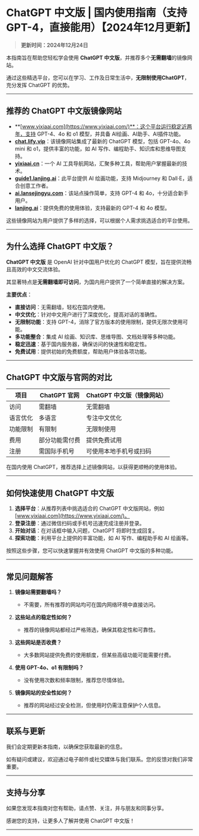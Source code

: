 # ChatGPT 中文版 | 国内使用指南（支持GPT-4，直接能用）【2024年12月更新】

> **更新时间：2024年12月24日** 

本指南旨在帮助您轻松学会使用 **ChatGPT 中文版**，并推荐多个**无需翻墙**的镜像网站。

通过这些精选平台，您可以在学习、工作及日常生活中，**无限制使用ChatGPT**，充分发挥 ChatGPT 的优势。

---

## 推荐的 ChatGPT 中文版镜像网站

- **[www.yixiaai.com](https://www.yixiaai.com/)**：这个平台运行稳定近两年，支持 GPT-4、4o 和 o1 模型，并具备 AI绘画、AI助手、AI插件功能。
- **[chat.lify.vip](https://chat.lify.vip/)**：该镜像网站集成了最新的 ChatGPT 模型，包括 GPT-4o、4o mini 和 o1，提供丰富的功能，如 AI 写作、编程助手、知识库和思维导图支持。
- **[yixiaai.cn](https://yixiaai.cn/)**：一个 AI 工具导航网站，汇聚多种工具，帮助用户掌握最新的技术。
- **[guide1.lanjing.ai](https://guide1.lanjing.ai/)**：此平台提供 AI 绘画功能，支持 Midjourney 和 Dall·E，适合创意工作者。
- **[ai.lansejingyu.com](https://ai.lansejingyu.com/)**：该站点操作简单，支持 GPT-4 和 4o，十分适合新手用户。
- **[lanjing.ai](https://lanjing.ai/)**：提供免费的使用体验，支持最新的 GPT-4 和 4o 模型。

这些镜像网站为用户提供了多样的选择，可以根据个人需求挑选适合的平台使用。

---

## 为什么选择 ChatGPT 中文版？

**ChatGPT 中文版** 是 OpenAI 针对中国用户优化的 ChatGPT 模型，旨在提供流畅且高效的中文交流体验。

其显著特点是**无需翻墙即可访问**，为国内用户提供了一个简单直接的解决方案。

**主要优点**：

- **直接访问**：无需翻墙，轻松在国内使用。
- **中文优化**：针对中文用户进行了深度优化，提高对话的准确性。
- **无限制功能**：支持 GPT-4，消除了官方版本的使用限制，提供无限次使用可能。
- **多功能整合**：集成 AI 绘画、知识库、思维导图、文档处理等多种功能。
- **稳定迅速**：基于国内服务器，确保访问的快速性和稳定性。
- **免费试用**：提供初始的免费额度，帮助用户体验各项功能。

---

## ChatGPT 中文版与官网的对比

| 项目 | ChatGPT 官网 | ChatGPT 中文版（镜像网站） |
|------|--------------|----------------------------|
| 访问 | 需翻墙 | 无需翻墙 |
| 语言优化 | 多语言 | 专注中文优化 |
| 功能限制 | 有限制 | 无限制使用 |
| 费用 | 部分功能需付费 | 提供免费试用 |
| 注册 | 需国际手机号 | 可使用本地手机号或扫码 |

在国内使用 ChatGPT，推荐选择上述镜像网站，以获得更顺畅的使用体验。

---

## 如何快速使用 ChatGPT 中文版

1. **选择平台**：从推荐列表中挑选适合的 ChatGPT 中文版网站，例如 [www.yixiaai.com](https://www.yixiaai.com/)。
2. **登录注册**：通过微信扫码或手机号迅速完成注册并登录。
3. **开始对话**：在对话框中输入问题，ChatGPT 将即时生成回复。
4. **探索功能**：利用平台上提供的丰富功能，如 AI 写作、编程助手和 AI 绘画等。

按照这些步骤，您可以快速掌握并有效使用 ChatGPT 中文版的多种功能。

---

## 常见问题解答

1. **镜像站需要翻墙吗？**
   - 不需要，所有推荐的网站均可在国内网络环境中直接访问。

2. **这些站点的稳定性如何？**
   - 推荐的镜像网站都经过严格筛选，确保其稳定性和可靠性。

3. **这些网站是否收费？**
   - 大多数网站提供免费的使用额度，但某些高级功能可能需要付费。

4. **使用 GPT-4o、o1 有限制吗？**
   - 没有使用次数和频率限制，推荐您尽情体验。

5. **镜像网站的安全性如何？**
   - 推荐的网站经过安全检测，但使用时仍需注意保护个人信息。

---

## 联系与更新

我们会定期更新本指南，以确保您获取最新的信息。

如有疑问或建议，欢迎通过电子邮件或社交媒体与我们联系。您的反馈对我们非常重要。

---

## 支持与分享

如果您发现本指南对您有帮助，请点赞、关注，并与朋友和同事分享。

感谢您的支持，让更多人了解并使用 ChatGPT 中文版！

---

